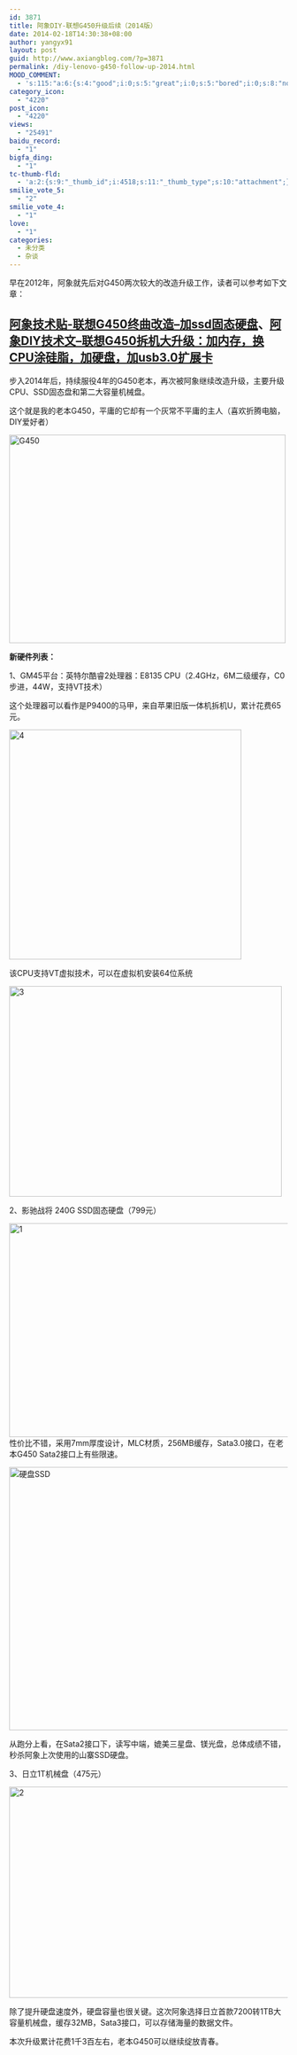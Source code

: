 ```yaml
---
id: 3871
title: 阿象DIY-联想G450升级后续（2014版）
date: 2014-02-18T14:30:38+08:00
author: yangyx91
layout: post
guid: http://www.axiangblog.com/?p=3871
permalink: /diy-lenovo-g450-follow-up-2014.html
MOOD_COMMENT:
  - 's:115:"a:6:{s:4:"good";i:0;s:5:"great";i:0;s:5:"bored";i:0;s:8:"nonsense";i:0;s:13:"notunderstand";i:0;s:7:"passing";i:0;}";'
category_icon:
  - "4220"
post_icon:
  - "4220"
views:
  - "25491"
baidu_record:
  - "1"
bigfa_ding:
  - "1"
tc-thumb-fld:
  - 'a:2:{s:9:"_thumb_id";i:4518;s:11:"_thumb_type";s:10:"attachment";}'
smilie_vote_5:
  - "2"
smilie_vote_4:
  - "1"
love:
  - "1"
categories:
  - 未分类
  - 杂谈
---
```

早在2012年，阿象就先后对G450两次较大的改造升级工作，读者可以参考如下文章：

## <a href="http://www.axiangblog.com/g450-ssd.html" target="_blank" rel="nofollow" >阿象技术贴-联想G450终曲改造–加ssd固态硬盘</a>、<a href="http://www.axiangblog.com/diy-g450.html" target="_blank" rel="nofollow" >阿象DIY技术文–联想G450拆机大升级：加内存，换CPU涂硅脂，加硬盘，加usb3.0扩展卡</a>

步入2014年后，持续服役4年的G450老本，再次被阿象继续改造升级，主要升级CPU、SSD固态盘和第二大容量机械盘。

这个就是我的老本G450，平庸的它却有一个灰常不平庸的主人（喜欢折腾电脑，DIY爱好者）

<a href="http://www.axiangblog.com/wp-content/uploads/2014/02/G450.jpg" target="_blank"  rel="nofollow" ><img loading="lazy" class="aligncenter size-full wp-image-4220" src="http://www.axiangblog.com/wp-content/uploads/2014/02/G450.jpg" alt="G450" width="500" height="376" /></a>

**新硬件列表：**

1、GM45平台：英特尔酷睿2处理器：E8135 CPU（2.4GHz，6M二级缓存，C0步进，44W，支持VT技术）

这个处理器可以看作是P9400的马甲，来自苹果旧版一体机拆机U，累计花费65元。

<a href="http://www.axiangblog.com/wp-content/uploads/2014/02/4.jpg" target="_blank"  rel="nofollow" ><img loading="lazy" class="aligncenter size-full wp-image-3875" src="http://www.axiangblog.com/wp-content/uploads/2014/02/4.jpg" alt="4" width="420" height="415" /></a>

该CPU支持VT虚拟技术，可以在虚拟机安装64位系统

<a href="http://www.axiangblog.com/wp-content/uploads/2014/02/3.jpg" target="_blank"  rel="nofollow" ><img loading="lazy" class="aligncenter size-full wp-image-3874" src="http://www.axiangblog.com/wp-content/uploads/2014/02/3.jpg" alt="3" width="493" height="380" /></a>

2、影驰战将 240G SSD固态硬盘（799元）

<a href="http://www.axiangblog.com/wp-content/uploads/2014/02/1.jpg" target="_blank"  rel="nofollow" ><img loading="lazy" class="aligncenter size-full wp-image-3872" src="http://www.axiangblog.com/wp-content/uploads/2014/02/1.jpg" alt="1" width="600" height="386" /></a>性价比不错，采用7mm厚度设计，MLC材质，256MB缓存，Sata3.0接口，在老本G450 Sata2接口上有些限速。

<a href="http://www.axiangblog.com/wp-content/uploads/2014/02/硬盘SSD.jpg" target="_blank"  rel="nofollow" ><img loading="lazy" class="aligncenter size-full wp-image-3876" src="http://www.axiangblog.com/wp-content/uploads/2014/02/硬盘SSD.jpg" alt="硬盘SSD" width="511" height="475" /></a>

从跑分上看，在Sata2接口下，读写中端，媲美三星盘、镁光盘，总体成绩不错，秒杀阿象上次使用的山寨SSD硬盘。

3、日立1T机械盘（475元）

<a href="http://www.axiangblog.com/wp-content/uploads/2014/02/2.jpg" target="_blank"  rel="nofollow" ><img loading="lazy" class="aligncenter size-full wp-image-3873" src="http://www.axiangblog.com/wp-content/uploads/2014/02/2.jpg" alt="2" width="600" height="381" /></a>

除了提升硬盘速度外，硬盘容量也很关键。这次阿象选择日立首款7200转1TB大容量机械盘，缓存32MB，Sata3接口，可以存储海量的数据文件。

本次升级累计花费1千3百左右，老本G450可以继续绽放青春。